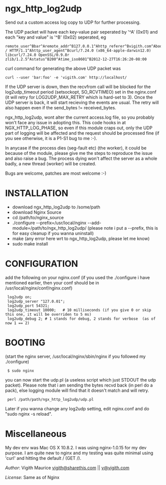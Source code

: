 ngx_http_log2udp
================

Send out a custom access log copy to UDP for further processing.

The UDP packet will have each key-value pair seperated by '^A' (0x01) and each "key and value" is '^B' (0x02) seperated, eg 

    remote_user^Bbar^Aremote_addr^B127.0.0.1^Ahttp_referer^Bvigith.com^Abody_bytes_sent^B151^Arequest^BGET / HTTP/1.1^Ahttp_user_agent^Bcurl/7.24.0 (x86_64-apple-darwin12.0) libcurl/7.24.0 OpenSSL/0.9.8r zlib/1.2.5^Astatus^B200^Atime_iso8601^B2012-12-27T16:26:20-08:00

curl command for generating the above UDP packet was

    curl --user 'bar:foo' -e 'vigith.com' http://localhost/

If the UDP server is down, then the recvfrom call will be blocked for the log2udp_timeout period (setsockopt, SO_RCVTIMEO) set 
in the nginx.conf (it will retry for LOG2UDP_MAX_RETRY which is hard-set to 3). Once the UDP server is back, it will start 
recieving the events are usual. The retry will also happen even if the send_bytes != received_bytes. 

ngx_http_log2udp, wont alter the current access.log file, so you probably won't face any issue in adopting 
this. This code hooks in at NGX_HTTP_LOG_PHASE, so even if this module craps out, only the UDP part of logging
will be affected and the request should be processed fine (if you see otherwise, it is a P1-S1 bug to me :-). 

In anycase if the process dies (seg-fault etc) (the worker), it could be because of the module, please give me the steps to 
reproduce the issue and also raise a bug. The process dying won't affect the server as a whole badly, a new thread (worker) will
be created. 

Bugs are welcome, patches are most welcome :-)


INSTALLATION
============

* download ngx_http_log2udp to /some/path
* download Nginx Source
* cd /path/to/nginx_source
* ./configure --prefix=/usr/local/nginx --add-module=/path/to/ngx_http_log2udp/
(please note i put a --prefix, this is for easy cleanup if you wanna uninstall)
* make
(any error here wrt to ngx_http_log2udp, please let me know)
* sudo make install


CONFIGURATION
=============

add the following on your nginx.conf (if you used the ./configure i have mentioned earlier,
then your conf should be in /usr/local/nginx/conf/nginx.conf)

     log2udp on;
     log2udp_server "127.0.01";
     log2udp_port 54321;
     log2udp_timeout 10000;   # 10 milliseconds (if you give 0 or skip this one, it will be overriden to 5 ms)
     log2udp_debug 2; # 1 stands for debug, 2 stands for verbose  (as of now 1 == 2)


BOOTING
=======

(start the nginx server, /usr/local/nginx/sbin/nginx if you followed my ./configure)

     $ sudo nginx

you can now start the udp.pl (a useless script which just STDOUT the udp packet). Please note that i am sending the bytes 
recvd back (in perl do a pack), else logging module will find that it doesn't match and will retry.

     perl /path/path/ngx_http_log2udp/udp.pl

Later if you wanna change any log2udp setting, edit nginx.conf and do "sudo nginx -s reload".


Miscellaneous
=============

My dev env was Mac OS X 10.8.2. I was using nginx-1.0.15 for my dev purpose. I am quite new to nginx and my testing 
was quite minimal using 'curl' and hitting the default / (GET /). 

*Author*: Vigith Maurice <vigith@sharethis.com> || <v@vigith.com>

*License*: Same as of Nginx


